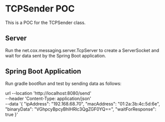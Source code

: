 # TCPSender POC

This is a POC for the TCPSender class.

## Server
Run the net.cox.messaging.server.TcpServer to create a ServerSocket and wait for data sent by the Spring Boot application.

## Spring Boot Application

Run gradle bootRun and test by sending data as follows:

url --location 'http://localhost:8080/send' \
--header 'Content-Type: application/json' \
--data '{
"ipAddress": "192.168.68.70",
"macAddress": "01:2a:3b:4c:5d:6e",
"binaryData": "VGhpcyBpcyBhIHRlc3QgZGF0YQ==",
"waitForResponse": true
}'


